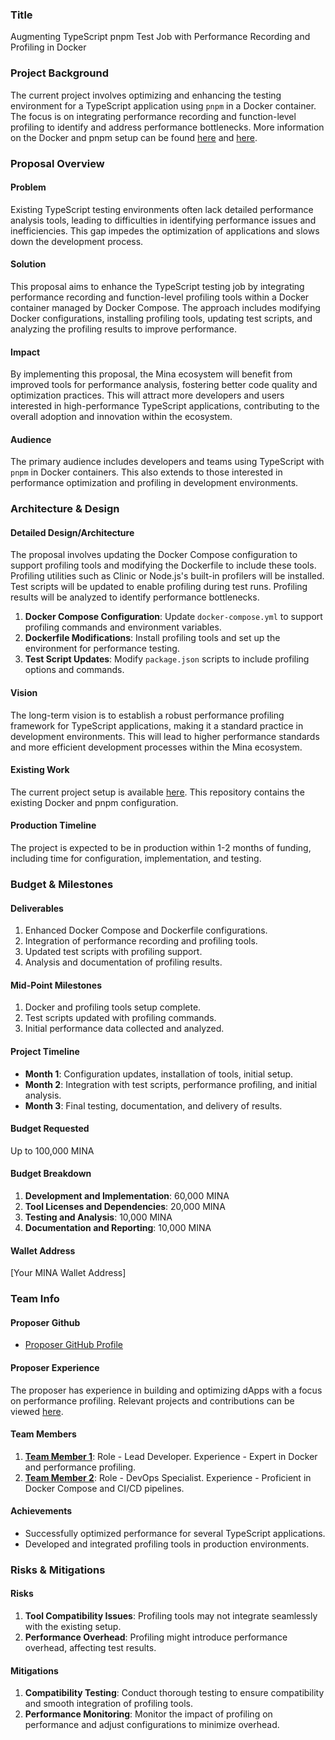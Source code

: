 ### Title
Augmenting TypeScript pnpm Test Job with Performance Recording and Profiling in Docker

### Project Background
The current project involves optimizing and enhancing the testing environment for a TypeScript application using `pnpm` in a Docker container. The focus is on integrating performance recording and function-level profiling to identify and address performance bottlenecks. More information on the Docker and pnpm setup can be found [here](https://docs.docker.com/compose/) and [here](https://pnpm.io/).

### Proposal Overview

#### Problem
Existing TypeScript testing environments often lack detailed performance analysis tools, leading to difficulties in identifying performance issues and inefficiencies. This gap impedes the optimization of applications and slows down the development process.

#### Solution
This proposal aims to enhance the TypeScript testing job by integrating performance recording and function-level profiling tools within a Docker container managed by Docker Compose. The approach includes modifying Docker configurations, installing profiling tools, updating test scripts, and analyzing the profiling results to improve performance.

#### Impact
By implementing this proposal, the Mina ecosystem will benefit from improved tools for performance analysis, fostering better code quality and optimization practices. This will attract more developers and users interested in high-performance TypeScript applications, contributing to the overall adoption and innovation within the ecosystem.

#### Audience
The primary audience includes developers and teams using TypeScript with `pnpm` in Docker containers. This also extends to those interested in performance optimization and profiling in development environments.

### Architecture & Design

#### Detailed Design/Architecture
The proposal involves updating the Docker Compose configuration to support profiling tools and modifying the Dockerfile to include these tools. Profiling utilities such as Clinic or Node.js's built-in profilers will be installed. Test scripts will be updated to enable profiling during test runs. Profiling results will be analyzed to identify performance bottlenecks.

1. **Docker Compose Configuration**: Update `docker-compose.yml` to support profiling commands and environment variables.
2. **Dockerfile Modifications**: Install profiling tools and set up the environment for performance testing.
3. **Test Script Updates**: Modify `package.json` scripts to include profiling options and commands.

#### Vision
The long-term vision is to establish a robust performance profiling framework for TypeScript applications, making it a standard practice in development environments. This will lead to higher performance standards and more efficient development processes within the Mina ecosystem.

#### Existing Work
The current project setup is available [here](https://github.com/example/repository). This repository contains the existing Docker and pnpm configuration.

#### Production Timeline
The project is expected to be in production within 1-2 months of funding, including time for configuration, implementation, and testing.

### Budget & Milestones

#### Deliverables
1. Enhanced Docker Compose and Dockerfile configurations.
2. Integration of performance recording and profiling tools.
3. Updated test scripts with profiling support.
4. Analysis and documentation of profiling results.

#### Mid-Point Milestones
1. Docker and profiling tools setup complete.
2. Test scripts updated with profiling commands.
3. Initial performance data collected and analyzed.

#### Project Timeline
- **Month 1**: Configuration updates, installation of tools, initial setup.
- **Month 2**: Integration with test scripts, performance profiling, and initial analysis.
- **Month 3**: Final testing, documentation, and delivery of results.

#### Budget Requested
Up to 100,000 MINA

#### Budget Breakdown
1. **Development and Implementation**: 60,000 MINA
2. **Tool Licenses and Dependencies**: 20,000 MINA
3. **Testing and Analysis**: 10,000 MINA
4. **Documentation and Reporting**: 10,000 MINA

#### Wallet Address
[Your MINA Wallet Address]

### Team Info

#### Proposer Github
- [Proposer GitHub Profile](https://github.com/proposer)

#### Proposer Experience
The proposer has experience in building and optimizing dApps with a focus on performance profiling. Relevant projects and contributions can be viewed [here](https://github.com/proposer/portfolio).

#### Team Members
1. **[Team Member 1](https://github.com/team-member-1)**: Role - Lead Developer. Experience - Expert in Docker and performance profiling.
2. **[Team Member 2](https://github.com/team-member-2)**: Role - DevOps Specialist. Experience - Proficient in Docker Compose and CI/CD pipelines.

#### Achievements
- Successfully optimized performance for several TypeScript applications.
- Developed and integrated profiling tools in production environments.

### Risks & Mitigations

#### Risks
1. **Tool Compatibility Issues**: Profiling tools may not integrate seamlessly with the existing setup.
2. **Performance Overhead**: Profiling might introduce performance overhead, affecting test results.

#### Mitigations
1. **Compatibility Testing**: Conduct thorough testing to ensure compatibility and smooth integration of profiling tools.
2. **Performance Monitoring**: Monitor the impact of profiling on performance and adjust configurations to minimize overhead.
